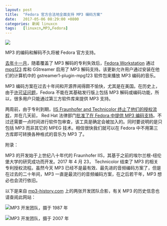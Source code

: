 ```yaml
---
layout: post
title:	"Fedora 官方合法地全面支持 MP3 编码方案"
date:	2017-05-06 08:29:00 +0800 
categories:	新闻 linuxcn 
tags:	[linuxcn,MP3,Fedora]
---
```



![](/Asserts/Images//attachment/album/201705/06/082915uxwvlk8y8v8ll0ww.png)


MP3 的编码和解码不久将被 Fedora 官方支持。


[去年十一月](https://lists.fedoraproject.org/archives/list/legal@lists.fedoraproject.org/thread/PUCTFFYU5L2A3L7QVME7TOMX3R6WIO2F/#34NPNTJITRHRP2FRKKYGL2YMEUU4BDYF)，随着覆盖了 MP3 解码的专利失效后，[Fedora Workstation](https://blogs.gnome.org/uraeus/2016/11/10/mp3-support-now-coming-to-fedora-workstation-25/) 通过 [mpg123](https://www.mpg123.de/) 库和 GStreamer 启用了 MP3 解码支持。该更新允许用户通过安装在他们的计算机中的 gstreamer1-plugin-mpg123 软件包来播放 MP3 编码的音乐。


MP3 编码方案在过去十年间和开源界闹得颇不愉快，尤其是在美国。在历史上，由于[许可证问题](https://www.redhat.com/archives/rhl-devel-list/2007-November/msg00028.html)，Fedora 不能在其基础发行版上包括 MP3 解码或编码功能，所以，很多用户只能通过第三方软件库来提供 MP3 支持。


两周前，由于专利到期，[IIS Fraunhofer and Technicolor 终止了他们的授权流程](https://www.iis.fraunhofer.de/en/ff/amm/prod/audiocodec/audiocodecs/mp3.html)，并在几天前， Red Hat 法律部门[批准了在 Fedora 中提供 MP3 编码支持](https://lists.fedoraproject.org/archives/list/devel@lists.fedoraproject.org/thread/KM557DP7OR2UEEPYQRNHJU7T45XDSXYJ/)。不过还需要一点时间进行软件包审查，该工具是确定会被加入的。同时要说明的是只包括 MP3 而非其它的 MPEG 技术。相信很快我们就可以在 Fedora 中不用第三方库即可转换各种格式的音乐为 MP3 了。


附录：


MP3 的开发始于上世纪八十年代的 Fraunhofer IIS，其基于之前的埃尔兰根-纽伦堡大学的研究成功而开发。2017 年 4 月 23， Technicolor 结束了 MP3 的相关专利授权流程。虽然今天 MP3 已经不是最有效、最先进的音频编码方案了，但是在过去的二十年间，MP3 一直是最流行的音频编码方案，在之后若干年，MP3 想必也会流行依旧。


以下是来自 [mp3-history.com](https://www.mp3-history.com/) 上的两张开发团队合影，有关 MP3 的历史信息也请查阅此网站：


![MP3 开发团队，摄于 1987 年](/Asserts/Images//attachment/album/201705/06/084801dwcuqzwqw6vc2vww.jpg)


![MP3 开发团队，摄于 2007 年](/Asserts/Images//attachment/album/201705/06/084801wnojwoo67zoo66e9.jpg)

